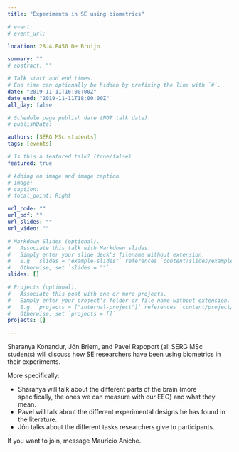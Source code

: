 ```yaml
---
title: "Experiments in SE using biometrics"

# event: 
# event_url: 

location: 28.4.E450 De Bruijn

summary: ""
# abstract: ""

# Talk start and end times.
# End time can optionally be hidden by prefixing the line with `#`.
date: "2019-11-11T16:00:00Z"
date_end: "2019-11-11T18:00:00Z"
all_day: false

# Schedule page publish date (NOT talk date).
# publishDate:

authors: [SERG MSc students]
tags: [events]

# Is this a featured talk? (true/false)
featured: true

# Adding an image and image caption
# image:
# caption: 
# focal_point: Right

url_code: ""
url_pdf: ""
url_slides: ""
url_video: ""

# Markdown Slides (optional).
#   Associate this talk with Markdown slides.
#   Simply enter your slide deck's filename without extension.
#   E.g. `slides = "example-slides"` references `content/slides/example-slides.md`.
#   Otherwise, set `slides = ""`.
slides: []

# Projects (optional).
#   Associate this post with one or more projects.
#   Simply enter your project's folder or file name without extension.
#   E.g. `projects = ["internal-project"]` references `content/project/deep-learning/index.md`.
#   Otherwise, set `projects = []`.
projects: []

---
```



Sharanya Konandur, Jón Briem, and Pavel Rapoport (all SERG MSc students) 
will discuss how SE researchers have been using biometrics in their
experiments.

More specifically:

* Sharanya will talk about the different parts of the brain (more specifically, the ones we can measure with our EEG) and what they mean.
* Pavel will talk about the different experimental designs he has found in the literature.
* Jón talks about the different tasks researchers give to participants.

If you want to join, message Maurício Aniche.

